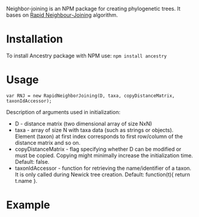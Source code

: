 Neighbor-joining is an NPM package for creating phylogenetic trees. It bases on [Rapid Neighbour-Joining](http://pure.au.dk/ws/files/19821675/rapidNJ.pdf) algorithm.

# Installation

To install Ancestry package with NPM use: `npm install ancestry`

# Usage

```
var RNJ = new RapidNeighborJoining(D, taxa, copyDistanceMatrix, taxonIdAccessor);
```
Description of arguments used in initialization:
* D - distance matrix (two dimensional array of size NxN)
* taxa - array of size N with taxa data (such as strings or objects). Element (taxon) at first index corresponds to first row/column of the distance matrix and so on.
* copyDistanceMatrix - flag specifying whether D can be modified or must be copied. Copying might minimally increase the initialization time. Default: false.
* taxonIdAccessor - function for retrieving the name/identifier of a taxon. It is only called during Newick tree creation. Default: function(t){ return t.name }.

# Example
```

```